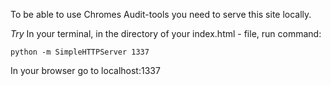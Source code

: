To be able to use Chromes Audit-tools you need to serve this site locally.

_Try_
In your terminal, in the directory of your index.html - file, run command:

`python -m SimpleHTTPServer 1337`

In your browser go to localhost:1337
